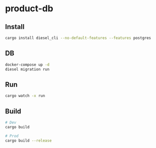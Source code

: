 # product-db

## Install

```bash
cargo install diesel_cli --no-default-features --features postgres
```

## DB

```bash
docker-compose up -d
diesel migration run
```

## Run

```bash
cargo watch -x run
```

## Build

```bash
# Dev
cargo build

# Prod
cargo build --release
```
